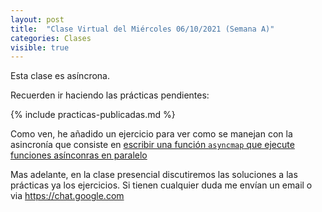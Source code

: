 ```yaml
---
layout: post
title:  "Clase Virtual del Miércoles 06/10/2021 (Semana A)"
categories: Clases
visible: true
---
```



Esta clase es asíncrona.

Recuerden ir haciendo las prácticas pendientes:

{% include practicas-publicadas.md %}

Como ven, he añadido un ejercicio para ver como se manejan con la asincronía que consiste en [escribir una función `asyncmap` que ejecute funciones asínconras en paralelo]({{site.baseurl}}/practicas/07p7-t2-asyncmap.html)

Mas adelante, en la clase presencial discutiremos las  soluciones a las prácticas ya los ejercicios. Si tienen cualquier duda me envían un email o via <https://chat.google.com>
